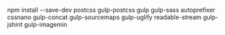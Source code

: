 npm install --save-dev postcss gulp-postcss gulp gulp-sass autoprefixer cssnano gulp-concat gulp-sourcemaps gulp-uglify readable-stream gulp-jshint gulp-imagemin
